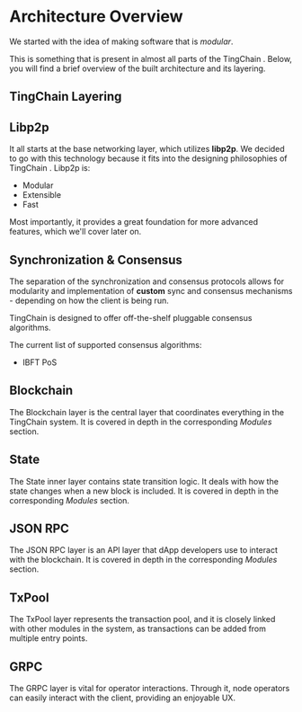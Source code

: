 # Architecture Overview

We started with the idea of making software that is _modular_.

This is something that is present in almost all parts of the TingChain . Below, you will find a brief overview of the built architecture and its layering.

## TingChain Layering <a href="#zchains-layering" id="zchains-layering"></a>

## Libp2p <a href="#libp2p" id="libp2p"></a>

It all starts at the base networking layer, which utilizes **libp2p**. We decided to go with this technology because it fits into the designing philosophies of TingChain . Libp2p is:

* Modular
* Extensible
* Fast

Most importantly, it provides a great foundation for more advanced features, which we'll cover later on.

## Synchronization & Consensus <a href="#synchronization-and-consensus" id="synchronization-and-consensus"></a>

The separation of the synchronization and consensus protocols allows for modularity and implementation of **custom** sync and consensus mechanisms - depending on how the client is being run.

TingChain is designed to offer off-the-shelf pluggable consensus algorithms.

The current list of supported consensus algorithms:

* IBFT PoS

## Blockchain <a href="#blockchain" id="blockchain"></a>

The Blockchain layer is the central layer that coordinates everything in the TingChain system. It is covered in depth in the corresponding _Modules_ section.

## State <a href="#state" id="state"></a>

The State inner layer contains state transition logic. It deals with how the state changes when a new block is included. It is covered in depth in the corresponding _Modules_ section.

## JSON RPC <a href="#json-rpc" id="json-rpc"></a>

The JSON RPC layer is an API layer that dApp developers use to interact with the blockchain. It is covered in depth in the corresponding _Modules_ section.

## TxPool <a href="#txpool" id="txpool"></a>

The TxPool layer represents the transaction pool, and it is closely linked with other modules in the system, as transactions can be added from multiple entry points.

## GRPC <a href="#grpc" id="grpc"></a>

The GRPC layer is vital for operator interactions. Through it, node operators can easily interact with the client, providing an enjoyable UX.
